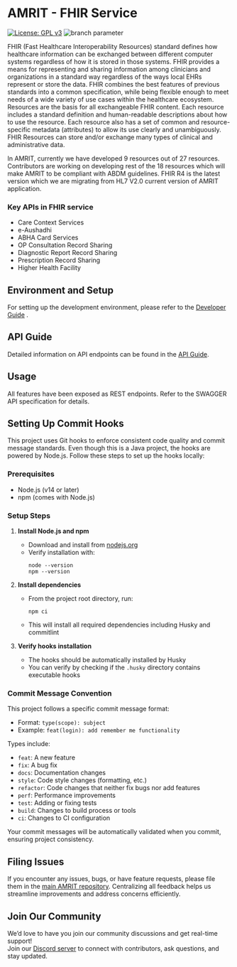 # AMRIT - FHIR Service
[![License: GPL v3](https://img.shields.io/badge/License-GPLv3-blue.svg)](https://www.gnu.org/licenses/gpl-3.0)  ![branch parameter](https://github.com/PSMRI/FHIR-API/actions/workflows/sast.yml/badge.svg)

FHIR (Fast Healthcare Interoperability Resources) standard defines how healthcare information can be exchanged between different computer systems regardless of how it is stored in those systems. FHIR provides a means for representing and sharing information among clinicians and organizations in a standard way regardless of the ways local EHRs represent or store the data. FHIR combines the best features of previous standards into a common specification, while being flexible enough to meet needs of a wide variety of use cases within the healthcare ecosystem. Resources are the basis for all exchangeable FHIR content. Each resource includes a standard definition and human-readable descriptions about how to use the resource. Each resource also has a set of common and resource-specific metadata (attributes) to allow its use clearly and unambiguously. FHIR Resources can store and/or exchange many types of clinical and administrative data.

In AMRIT, currently we have developed 9 resources out of 27 resources. Contributors are working on developing rest of the 18 resources which will make AMRIT to be compliant with ABDM guidelines. FHIR R4 is the latest version which we are migrating from HL7 V2.0 current version of AMRIT application.

### Key APIs in FHIR service
* Care Context Services
* e-Aushadhi
* ABHA Card Services
* OP Consultation Record Sharing
* Diagnostic Report Record Sharing
* Prescription Record Sharing
* Higher Health Facility

## Environment and Setup
For setting up the development environment, please refer to the [Developer Guide](https://piramal-swasthya.gitbook.io/amrit/developer-guide/development-environment-setup) .

## API Guide
Detailed information on API endpoints can be found in the [API Guide](https://piramal-swasthya.gitbook.io/amrit/architecture/api-guide).

## Usage
All features have been exposed as REST endpoints. Refer to the SWAGGER API specification for details.
 
## Setting Up Commit Hooks

This project uses Git hooks to enforce consistent code quality and commit message standards. Even though this is a Java project, the hooks are powered by Node.js. Follow these steps to set up the hooks locally:

### Prerequisites
- Node.js (v14 or later)
- npm (comes with Node.js)

### Setup Steps

1. **Install Node.js and npm**
   - Download and install from [nodejs.org](https://nodejs.org/)
   - Verify installation with:
     ```
     node --version
     npm --version
     ```

2. **Install dependencies**
   - From the project root directory, run:
     ```
     npm ci
     ```
   - This will install all required dependencies including Husky and commitlint

3. **Verify hooks installation**
   - The hooks should be automatically installed by Husky
   - You can verify by checking if the `.husky` directory contains executable hooks

### Commit Message Convention

This project follows a specific commit message format:
- Format: `type(scope): subject`
- Example: `feat(login): add remember me functionality`

Types include:
- `feat`: A new feature
- `fix`: A bug fix
- `docs`: Documentation changes
- `style`: Code style changes (formatting, etc.)
- `refactor`: Code changes that neither fix bugs nor add features
- `perf`: Performance improvements
- `test`: Adding or fixing tests
- `build`: Changes to build process or tools
- `ci`: Changes to CI configuration

Your commit messages will be automatically validated when you commit, ensuring project consistency.

## Filing Issues

If you encounter any issues, bugs, or have feature requests, please file them in the [main AMRIT repository](https://github.com/PSMRI/AMRIT/issues). Centralizing all feedback helps us streamline improvements and address concerns efficiently. 

## Join Our Community

We’d love to have you join our community discussions and get real-time support!  
Join our [Discord server](https://discord.gg/FVQWsf5ENS) to connect with contributors, ask questions, and stay updated.  
